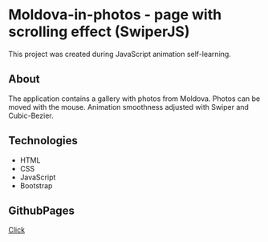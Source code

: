 # Moldova-in-photos - page with scrolling effect (SwiperJS)

This project was created during JavaScript animation self-learning.

## About

The application contains a gallery with photos from Moldova. Photos can be moved with the mouse. Animation smoothness adjusted with Swiper and Cubic-Bezier.

## Technologies

- HTML
- CSS
- JavaScript
- Bootstrap

## GithubPages

[Click](https://salnivlada.github.io/Moldova-in-photos/)